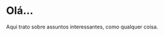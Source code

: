 # Olá...
 Aqui trato sobre assuntos interessantes, como qualquer coisa.
<div><img height="140em" src="https://github-readme-stats.vercel.app/api/top-langs/?username=Leandro-Nogarotto&layout=compact&langs_count=7&theme=dracula><div/>
